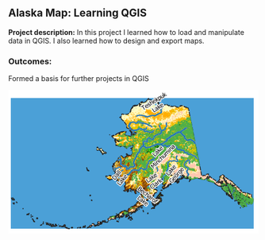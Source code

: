 ## Alaska Map: Learning QGIS

**Project description:** In this project I learned how to load and manipulate data in QGIS. I also learned how to design and export maps.

### Outcomes:
Formed a basis for further projects in QGIS

<img src="/images/project_2_github.png?raw=true"/>
